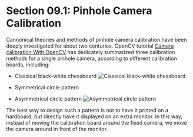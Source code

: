 # Section 09.1: Pinhole Camera Calibration

Cannonical theories and methods of pinhole camera calibration have been deeply investigated for about two centuries. OpenCV tutorial [Camera calibration With OpenCV](https://docs.opencv.org/4.2.0/d4/d94/tutorial_camera_calibration.html) has dedicately summarized three calibration methods for a single pinhole camera, according to different calibration boards, including:
- Classical black-white chessboard
![Classical black-white chessboard](https://docs.opencv.org/4.2.0/pattern.png)

- Symmetrical circle pattern

- Asymmetrical circle pattern
![Asymmetrical circle pattern](https://docs.opencv.org/4.2.0/acircles_pattern.png)


The best way to design such a pattern is not to have it printed on a hardboard, but directly have it displayed on an extra monitor. In this way, instead of moving the calibration board around the fixed camera, we move the camera around in front of the monitor.



